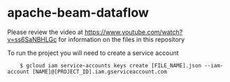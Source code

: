 # apache-beam-dataflow

Please review the video at https://www.youtube.com/watch?v=ss6SaNBHLGc for information on the files in this repository

To run the project you will need to create a service account

```shell
    $ gcloud iam service-accounts keys create [FILE_NAME].json --iam-account [NAME]@[PROJECT_ID].iam.gserviceaccount.com
```